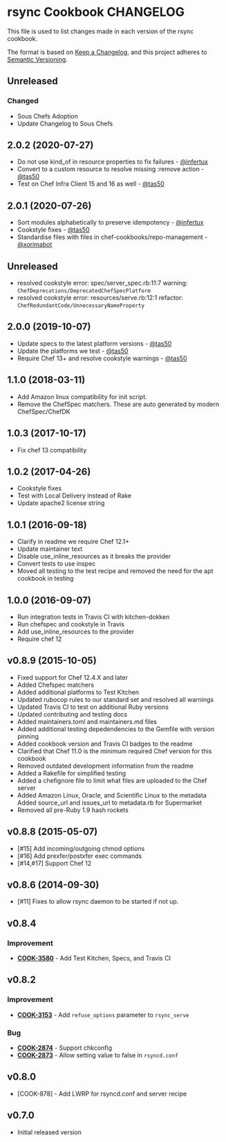# rsync Cookbook CHANGELOG

This file is used to list changes made in each version of the rsync cookbook.

The format is based on [Keep a Changelog](https://keepachangelog.com/en/1.0.0/),
and this project adheres to [Semantic Versioning](https://semver.org/spec/v2.0.0.html).

## Unreleased

### Changed

- Sous Chefs Adoption
- Update Changelog to Sous Chefs

## 2.0.2 (2020-07-27)

- Do not use kind_of in resource properties to fix failures - [@infertux](https://github.com/infertux)
- Convert to a custom resource to resolve missing :remove action - [@tas50](https://github.com/tas50)
- Test on Chef Infra Client 15 and 16 as well - [@tas50](https://github.com/tas50)

## 2.0.1 (2020-07-26)

- Sort modules alphabetically to preserve idempotency - [@infertux](https://github.com/infertux)
- Cookstyle fixes - [@tas50](https://github.com/tas50)
- Standardise files with files in chef-cookbooks/repo-management - [@xorimabot](https://github.com/xorimabot)

## Unreleased

- resolved cookstyle error: spec/server_spec.rb:11:7 warning: `ChefDeprecations/DeprecatedChefSpecPlatform`
- resolved cookstyle error: resources/serve.rb:12:1 refactor: `ChefRedundantCode/UnnecessaryNameProperty`

## 2.0.0 (2019-10-07)

- Update specs to the latest platform versions - [@tas50](https://github.com/tas50)
- Update the platforms we test - [@tas50](https://github.com/tas50)
- Require Chef 13+ and resolve cookstyle warnings - [@tas50](https://github.com/tas50)

## 1.1.0 (2018-03-11)

- Add Amazon linux compatibility for init script.
- Remove the ChefSpec matchers. These are auto generated by modern ChefSpec/ChefDK

## 1.0.3 (2017-10-17)

- Fix chef 13 compatibility

## 1.0.2 (2017-04-26)

- Cookstyle fixes
- Test with Local Delivery instead of Rake
- Update apache2 license string

## 1.0.1 (2016-09-18)
- Clarify in readme we require Chef 12.1+
- Update maintainer text
- Disable use_inline_resources as it breaks the provider
- Convert tests to use inspec
- Moved all testing to the test recipe and removed the need for the apt cookbook in testing

## 1.0.0 (2016-09-07)

- Run integration tests in Travis CI with kitchen-dokken
- Run chefspec and cookstyle in Travis
- Add use_inline_resources to the provider
- Require chef 12

## v0.8.9 (2015-10-05)

- Fixed support for Chef 12.4.X and later
- Added Chefspec matchers
- Added additional platforms to Test Kitchen
- Updated rubocop rules to our standard set and resolved all warnings
- Updated Travis CI to test on additional Ruby versions
- Updated contributing and testing docs
- Added maintainers.toml and maintainers.md files
- Added additional testing depedendencies to the Gemfile with version pinning
- Added cookbook version and Travis CI badges to the readme
- Clarified that Chef 11.0 is the minimum required Chef version for this cookbook
- Removed outdated development information from the readme
- Added a Rakefile for simplified testing
- Added a chefignore file to limit what files are uploaded to the Chef server
- Added Amazon Linux, Oracle, and Scientific Linux to the metadata Added source_url and issues_url to metadata.rb for Supermarket
- Removed all pre-Ruby 1.9 hash rockets

## v0.8.8 (2015-05-07)

- [#15] Add incoming/outgoing chmod options
- [#16] Add prexfer/postxfer exec commands
- [#14,#17] Support Chef 12

## v0.8.6 (2014-09-30)

- [#11] Fixes to allow rsync daemon to be started if not up.

## v0.8.4

### Improvement

- **[COOK-3580](https://tickets.chef.io/browse/COOK-3580)** - Add Test Kitchen, Specs, and Travis CI

## v0.8.2

### Improvement

- **[COOK-3153](https://tickets.chef.io/browse/COOK-3153)** - Add `refuse_options` parameter to `rsync_serve`

### Bug

- **[COOK-2874](https://tickets.chef.io/browse/COOK-2874)** - Support chkconfig
- **[COOK-2873](https://tickets.chef.io/browse/COOK-2873)** - Allow setting value to false in `rsyncd.conf`

## v0.8.0

- [COOK-878] - Add LWRP for rsyncd.conf and server recipe

## v0.7.0

- Initial released version
